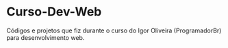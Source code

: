 # Curso-Dev-Web
 Códigos e projetos que fiz durante o curso do Igor Oliveira (ProgramadorBr) para desenvolvimento web.
